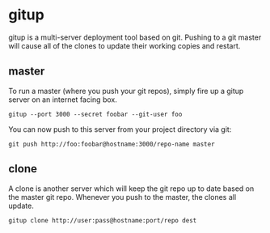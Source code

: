# gitup

gitup is a multi-server deployment tool based on git. Pushing to a git master will cause all of the clones to update their working copies and restart.

## master
To run a master (where you push your git repos), simply fire up a gitup server on an internet facing box.

```
gitup --port 3000 --secret foobar --git-user foo
```

You can now push to this server from your project directory via git:

```
git push http://foo:foobar@hostname:3000/repo-name master
```

## clone

A clone is another server which will keep the git repo up to date based on the master git repo. Whenever you push to the master, the clones all update.

```
gitup clone http://user:pass@hostname:port/repo dest
```
